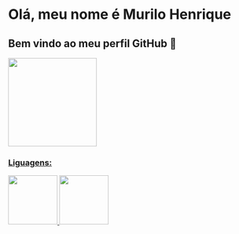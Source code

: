 # Olá, meu nome é Murilo Henrique
## Bem vindo ao meu perfil GitHub 👋

<link rel="stylesheet" href="https://cdn.jsdelivr.net/gh/devicons/devicon@v2.15.1/devicon.min.css">

<div>
<a href="https://github.com/motielk">
<img height="180em" src="https://github-readme-stats.vercel.app/api?username=motielk&show_icons=true&theme=dracula&include_all_commits=true&count_private=true"/>
</div>
  
### Liguagens:
  
<div>
<img src="https://cdn.jsdelivr.net/gh/devicons/devicon/icons/java/java-plain.svg" width=100 />
<img src="https://cdn.jsdelivr.net/gh/devicons/devicon/icons/mysql/mysql-plain-wordmark.svg" width=100 />

</div> 
